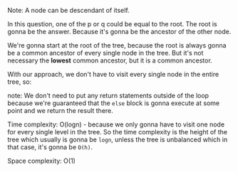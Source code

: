 Note: A node can be descendant of itself.

In this question, one of the p or q could be equal to the root. The root is gonna be the answer. Because it's gonna be the ancestor of
the other node.

We're gonna start at the root of the tree, because the root is always gonna be a common ancestor of every single node in the tree. But
it's not necessary the **lowest** common ancestor, but it is a common ancestor.

With our approach, we don't have to visit every single node in the entire tree, so:

note: We don't need to put any return statements outside of the loop because we're guaranteed that the `else` block is gonna execute at some point
and we return the result there.

Time complexity: O(logn) - because we only gonna have to visit one node for every single level in the tree. So the time complexity is the
height of the tree which usually is gonna be `logn`, unless the tree is unbalanced which in that case, it's gonna be `O(h)`.

Space complexity: O(1)